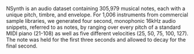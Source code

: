 NSynth is an audio dataset containing 305,979 musical notes, each with a 
unique pitch, timbre, and envelope. For 1,006 instruments from commercial 
sample libraries, we generated four second, monophonic 16kHz audio snippets, 
referred to as notes, by ranging over every pitch of a standard MIDI piano 
(21-108) as well as five different velocities (25, 50, 75, 100, 127). The 
note was held for the first three seconds and allowed to decay for the final 
second.